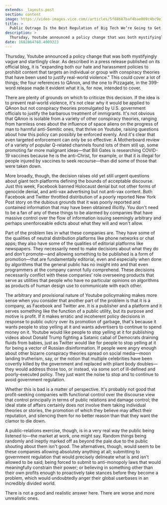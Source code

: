```yaml
--- 
extends: _layouts.post 
section: content 
image: https://video-images.vice.com//articles/5f88b87baf4bae009c4bc9e1/lede/1602796170545-gettyimages-1228658993.jpeg?image-resize-opts=Y3JvcD0xeHc6MC44NDI3eGg7MHh3LDAuMTU3M3hoJnJlc2l6ZT0xMjAwOiomcmVzaXplPTEyMDA6Kg 
title: > 
  Public Outrage Is the Best Regulation of Big Tech We’re Going to Get 
description: > 
  Thursday, Youtube announced a policy change that was both mystifyingly vague and startlingly clear.If the idea is to prevent real-world violence, it's not clear why it would be applied to QAnon but not conspiracy theories promulgated by U.S. government officials to justify the barbarous treatment of immigrants.More broadly, though, the decision raises old yet still urgent questions about giant tech platforms defining the bounds of acceptable discourse.A public-relations exercise, though, is in a very real way the public being listened to—the market at work, one might say.Random things being randomly and ineptly marked off as beyond the pale due to the public shouting about them isn't good. 
date: 1602864768.4009223 
--- 
```

Thursday, Youtube announced a policy change that was both mystifyingly vague and startlingly clear. As described in a press release published on its official blog, it is "expanding both our hate and harassment policies to prohibit content that targets an individual or group with conspiracy theories that have been used to justify real-world violence." This could cover a lot of things; the four references to QAnon, and the one to Pizzagate, in the 399-word release made it evident what it is, for now, intended to cover.

There are plenty of grounds on which to criticize this decision. If the idea is to prevent real-world violence, it's not clear why it would be applied to QAnon but not conspiracy theories promulgated by U.S. government officials to justify the barbarous treatment of immigrants. It's not obvious that QAnon is isolable from a variety of other conspiracy theories, ranging from harmless ones about the influence of space aliens on the progress of man to harmful anti-Semitic ones, that thrive on Youtube, raising questions about how this policy can possibly be enforced evenly. And it's clear that even targeted enforcement can only be so effective: A Motherboard review of a variety of popular Q-related channels found lots of them still up, some promoting far more malignant ideas—that Bill Gates is researching COVID-19 vaccines because he is the anti-Christ, for example, or that it is illegal for people injured by vaccines to seek recourse—than did some of those that were taken down.

More broadly, though, the decision raises old yet still urgent questions about giant tech platforms defining the bounds of acceptable discourse. Just this week, Facebook banned Holocaust denial but not other forms of genocide denial, and anti-vax advertising but not anti-vax content. Both Facebook and Twitter throttled distribution of a poorly reported New York Post story on the dubious grounds that it was poorly reported and contained information that may have been obtained illicitly. You don't need to be a fan of any of these things to be alarmed by companies that have massive control over the flow of information issuing seemingly arbitrary and perhaps unenforceable edicts about what they will and won't allow.

Part of the problem lies in what these companies are. They have some of the qualities of neutral distribution platforms like phone networks or chat apps; they also have some of the qualities of editorial platforms like newspapers. They necessarily need to make decisions about what they do and don't promote—and allowing something to be published is a form of promotion—that are fundamentally editorial, even and especially when done by algorithms that the general public has no insight into and that even programmers at the company cannot fully comprehend. These decisions necessarily conflict with these companies’ role overseeing products that serve as utilities that people who have no particular opinions on algorithms as products of human design use to communicate with each other.

The arbitrary and provisional nature of Youtube policymaking makes more sense when you consider that another part of the problem is that it is a company, as Facebook and Twitter are. It is a publisher and a platform and it serves something like the function of a public utility, but its purpose and motive is profit. If it makes erratic and incoherent policy decisions in response to public outcry over its promotion of garbage, that's because it wants people to stop yelling at it and wants advertisers to continue to spend money on it. Youtube would like people to stop yelling at it for publishing videos about Donald Trump fighting a Satanic cabal of Democrats draining fluids from babies, just as Twitter would like for people to stop yelling at it for being a vector of Russian disinformation. If people were angry enough about other bizarre conspiracy theories spread on social media—moon landing trutherism, say, or the notion that multiple celebrities have been covertly killed by the government and replaced with pliant body doubles—they would address those too, or instead, via some sort of ill-defined and poorly-executed policy. They just want the noise to stop and to continue to avoid government regulation.

Whether this is bad is a matter of perspective. It's probably not good that profit-seeking companies with functional control over the discourse view that control principally in terms of public relations and damage control; the ideal state of affairs certainly does not involve them taking individual theories or stories, the promotion of which they believe may affect their reputation, and silencing them for no better reason than that they want the clamor to die down.

A public-relations exercise, though, is in a very real way the public being listened to—the market at work, one might say. Random things being randomly and ineptly marked off as beyond the pale due to the public shouting about them isn't good. The alternatives, though, would seem to be these companies allowing absolutely anything at all; submitting to government regulation that would precisely delineate what is and isn't allowed to be said; being forced to submit to anti-monopoly laws that would meaningfully constrain their power; or believing in something other than their own profits enough to proactively take stances before they become a problem, which would undoubtedly anger their global userbases in an incredibly divided world.

There is not a good and realistic answer here. There are worse and more unrealistic ones.